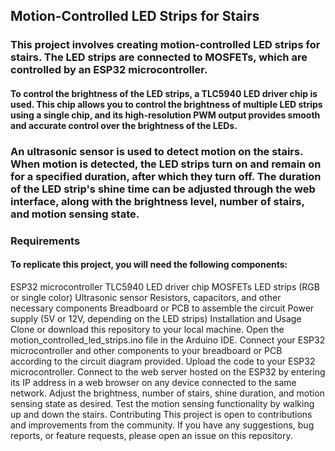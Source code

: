 ## Motion-Controlled LED Strips for Stairs
### This project involves creating motion-controlled LED strips for stairs. The LED strips are connected to MOSFETs, which are controlled by an ESP32 microcontroller.

#### To control the brightness of the LED strips, a TLC5940 LED driver chip is used. This chip allows you to control the brightness of multiple LED strips using a single chip, and its high-resolution PWM output provides smooth and accurate control over the brightness of the LEDs.

### An ultrasonic sensor is used to detect motion on the stairs. When motion is detected, the LED strips turn on and remain on for a specified duration, after which they turn off. The duration of the LED strip's shine time can be adjusted through the web interface, along with the brightness level, number of stairs, and motion sensing state.

### Requirements
#### To replicate this project, you will need the following components:

ESP32 microcontroller
TLC5940 LED driver chip
MOSFETs
LED strips (RGB or single color)
Ultrasonic sensor
Resistors, capacitors, and other necessary components
Breadboard or PCB to assemble the circuit
Power supply (5V or 12V, depending on the LED strips)
Installation and Usage
Clone or download this repository to your local machine.
Open the motion_controlled_led_strips.ino file in the Arduino IDE.
Connect your ESP32 microcontroller and other components to your breadboard or PCB according to the circuit diagram provided.
Upload the code to your ESP32 microcontroller.
Connect to the web server hosted on the ESP32 by entering its IP address in a web browser on any device connected to the same network.
Adjust the brightness, number of stairs, shine duration, and motion sensing state as desired.
Test the motion sensing functionality by walking up and down the stairs.
Contributing
This project is open to contributions and improvements from the community. If you have any suggestions, bug reports, or feature requests, please open an issue on this repository.

